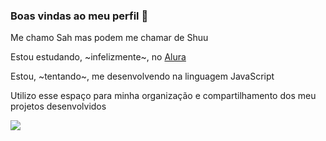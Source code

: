 ### Boas vindas ao meu perfil :purple_heart:


Me chamo Sah mas podem me chamar de Shuu

Estou estudando, ~infelizmente~, no [Alura](https://www.alura.com.br)

Estou, ~tentando~, me desenvolvendo na linguagem JavaScript

Utilizo esse espaço para minha organização e compartilhamento dos meu projetos desenvolvidos

![](https://media1.tenor.com/m/CMPdqSXLiqgAAAAC/joker-smile.gif)
